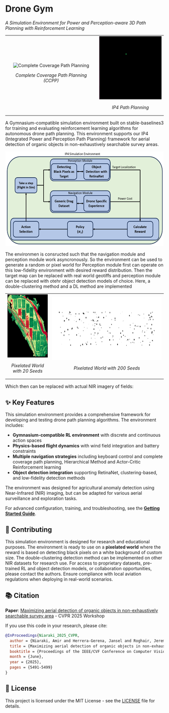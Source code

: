# Drone Gym

_A Simulation Environment for Power and Perception-aware 3D Path Planning with Reinforcement Learning_

<div align="center">
<table>
<tr>
<td align="center">
<img src="sample%20images/CCPP.gif" alt="Complete Coverage Path Planning" height="200">
<p><em>Complete Coverage Path Planning (CCPP)</em></p>
</td>
<td align="center">
<img src="sample%20images/IP4_exploring.gif" alt="IP4 Path Planning" height="200">
<p><em>IP4 Path Planning</em></p>
</td>
</tr>
</table>
</div>

A Gymnasium-compatible simulation environment built on stable-baselines3 for training and evaluating reinforcement learning algorithms for autonomous drone path planning. This environment supports our IP4 (Integrated Power and Perception Path Planning) framework for aerial detection of organic objects in non-exhaustively searchable survey areas.

<div align="center">
<img src="sample%20images/RL%20structure%20drone%20gym.png" alt="Drone Gym Architecture" height="300">
</div>

The environmen is consructed such that the navigation module and perception module work asyncronously. So the environment can be used to generate a random or pixel world for Perception module first can operate on this low-fidelity environment with desired reward distribution. Then the target map can be replaced with real world geotiffs and perception module can be replaced with otehr object detection models of choice. Here, a double-clustering method and a DL method are implemented

<div align="center">
<table>
<tr>
<td align="center">
<img src="sample%20images/NDVI.png" alt="NDVI filtered image of grass fields" height="200">
<p><em>Pixelated World with 20 Seeds</em></p>
</td>
<td align="center">
<img src="sample%20images/world_20241109-131120_seed200.png" alt="Pixelated World - 200 Seeds" height="200">
<p><em>Pixelated World with 200 Seeds</em></p>
</td>
</tr>
</table>
</div>

Which then can be replaced with actual NIR imagery of fields:

## ✨ Key Features

This simulation environment provides a comprehensive framework for developing and testing drone path planning algorithms. The environment includes:

- **Gymnasium-compatible RL environment** with discrete and continuous action spaces
- **Physics-based flight dynamics** with wind field integration and battery constraints
- **Multiple navigation strategies** including keyboard control and complete coverage path planning, Hierarchical Method and Actor-Critic Reinforcement learning
- **Object detection integration** supporting RetinaNet, clustering-based, and low-fidelity detection methods

The environment was designed for agricultural anomaly detection using Near-Infrared (NIR) imaging, but can be adapted for various aerial surveillance and exploration tasks.

For advanced configuration, training, and troubleshooting, see the **[Getting Started Guide](GETTING_STARTED.md)**.

## 🤝 Contributing

This simulation environment is designed for research and educational purposes. The environment is ready to use on a **pixelated world** where the reward is based on detecting black pixels on a white background of custom size. The double-clustering detection method can be implemented on other NIR datasets for research use. For access to proprietary datasets, pre-trained RL and object detection models, or collaboration opportunities, please contact the authors. Ensure compliance with local aviation regulations when deploying in real-world scenarios.

## 📚 Citation

**Paper**: [Maximizing aerial detection of organic objects in non-exhaustively searchable survey area](https://openaccess.thecvf.com/content/CVPR2025W/V4A/html/Niaraki_Maximizing_aerial_detection_of_organic_objects_in_non-exhaustively_searchable_survey_CVPRW_2025_paper.html) - CVPR 2025 Workshop

If you use this code in your research, please cite:

```bibtex
@InProceedings{Niaraki_2025_CVPR,
  author = {Niaraki, Amir and Herrera-Gerena, Jansel and Roghair, Jeremy and Jannesari, Ali},
  title = {Maximizing aerial detection of organic objects in non-exhaustively searchable survey area},
  booktitle = {Proceedings of the IEEE/CVF Conference on Computer Vision and Pattern Recognition (CVPR) Workshops},
  month = {June},
  year = {2025},
  pages = {5491-5499}
}
```

## 📄 License

This project is licensed under the MIT License - see the [LICENSE](LICENSE) file for details.
